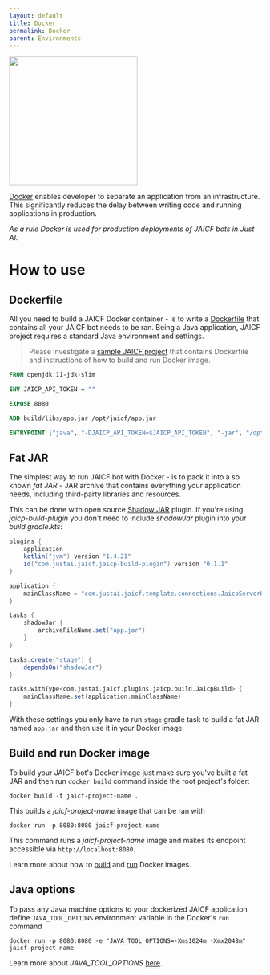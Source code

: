 ```yaml
---
layout: default
title: Docker
permalink: Docker
parent: Environments
---
```


<img src="/assets/images/env/docker.png" width="256"/>

[Docker](https://www.docker.com/) enables developer to separate an application from an infrastructure.
This significantly reduces the delay between writing code and running applications in production.

_As a rule Docker is used for production deployments of JAICF bots in Just AI._

# How to use

## Dockerfile

All you need to build a JAICF Docker container - is to write a [Dockerfile](https://docs.docker.com/develop/develop-images/dockerfile_best-practices/) that contains all your JAICF bot needs to be ran.
Being a Java application, JAICF project requires a standard Java environment and settings.

> Please investigate a [sample JAICF project](https://github.com/just-ai/jaicf-jaicp-caila-template) that contains Dockerfile and instructions of how to build and run Docker image.

```dockerfile
FROM openjdk:11-jdk-slim

ENV JAICP_API_TOKEN = ""

EXPOSE 8080

ADD build/libs/app.jar /opt/jaicf/app.jar

ENTRYPOINT ["java", "-DJAICP_API_TOKEN=$JAICP_API_TOKEN", "-jar", "/opt/jaicf/app.jar"]
```

## Fat JAR

The simplest way to run JAICF bot with Docker - is to pack it into a so known _fat JAR_ - JAR archive that contains everything your application needs, including third-party libraries and resources.

This can be done with open source [Shadow JAR](https://imperceptiblethoughts.com/shadow/introduction/) plugin.
If you're using _jaicp-build-plugin_ you don't need to include _shadowJar_ plugin into your _build.gradle.kts_:

```groovy
plugins {
    application
    kotlin("jvm") version "1.4.21"
    id("com.justai.jaicf.jaicp-build-plugin") version "0.1.1"
}

application {
    mainClassName = "com.justai.jaicf.template.connections.JaicpServerKt"
}

tasks {
    shadowJar {
        archiveFileName.set("app.jar")
    }
}

tasks.create("stage") {
    dependsOn("shadowJar")
}

tasks.withType<com.justai.jaicf.plugins.jaicp.build.JaicpBuild> {
    mainClassName.set(application.mainClassName)
}
```

With these settings you only have to run `stage` gradle task to build a fat JAR named `app.jar` and then use it in your Docker image.

## Build and run Docker image

To build your JAICF bot's Docker image just make sure you've built a fat JAR and then run `docker build` command inside the root project's folder:

`docker build -t jaicf-project-name .`

This builds a _jaicf-project-name_ image that can be ran with

`docker run -p 8080:8080 jaicf-project-name`

This command runs a _jaicf-project-name_ image and makes its endpoint accessible via `http://localhost:8080`.

Learn more about how to [build](https://docs.docker.com/engine/reference/commandline/build/) and [run](https://docs.docker.com/engine/reference/commandline/run/) Docker images.

## Java options

To pass any Java machine options to your dockerized JAICF application define `JAVA_TOOL_OPTIONS` environment variable in the Docker's `run` command

`docker run -p 8080:8080 -e "JAVA_TOOL_OPTIONS=-Xms1024m -Xmx2048m" jaicf-project-name`

Learn more about _JAVA_TOOL_OPTIONS_ [here](https://docs.oracle.com/javase/8/docs/technotes/guides/troubleshoot/envvars002.html).
